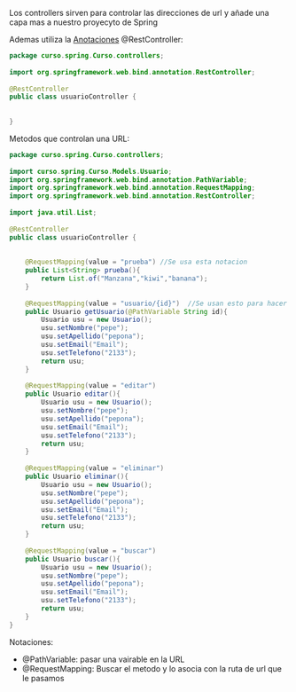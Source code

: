 Los controllers sirven para controlar las direcciones de url y añade una capa mas a nuestro proyecyto de Spring

Ademas utiliza la [Anotaciones](Anotaciones.md)  @RestController:

````java
package curso.spring.Curso.controllers;  
  
import org.springframework.web.bind.annotation.RestController;  
  
@RestController  
public class usuarioController {  
  
  
}
````

Metodos que controlan una URL:

````java
package curso.spring.Curso.controllers;  
  
import curso.spring.Curso.Models.Usuario;  
import org.springframework.web.bind.annotation.PathVariable;  
import org.springframework.web.bind.annotation.RequestMapping;  
import org.springframework.web.bind.annotation.RestController;  
  
import java.util.List;  
  
@RestController  
public class usuarioController {  
  
  
    @RequestMapping(value = "prueba") //Se usa esta notacion 
    public List<String> prueba(){  
        return List.of("Manzana","kiwi","banana");  
    }  
  
    @RequestMapping(value = "usuario/{id}")  //Se usan esto para hacer variable la notacion
    public Usuario getUsuario(@PathVariable String id){  
        Usuario usu = new Usuario();  
        usu.setNombre("pepe");  
        usu.setApellido("pepona");  
        usu.setEmail("Email");  
        usu.setTelefono("2133");  
        return usu;  
    }  
  
    @RequestMapping(value = "editar")  
    public Usuario editar(){  
        Usuario usu = new Usuario();  
        usu.setNombre("pepe");  
        usu.setApellido("pepona");  
        usu.setEmail("Email");  
        usu.setTelefono("2133");  
        return usu;  
    }  
  
    @RequestMapping(value = "eliminar")  
    public Usuario eliminar(){  
        Usuario usu = new Usuario();  
        usu.setNombre("pepe");  
        usu.setApellido("pepona");  
        usu.setEmail("Email");  
        usu.setTelefono("2133");  
        return usu;  
    }  
  
    @RequestMapping(value = "buscar")  
    public Usuario buscar(){  
        Usuario usu = new Usuario();  
        usu.setNombre("pepe");  
        usu.setApellido("pepona");  
        usu.setEmail("Email");  
        usu.setTelefono("2133");  
        return usu;  
    }  
}

````

Notaciones:

* @PathVariable: pasar una vairable en la URL
* @RequestMapping: Buscar el metodo y lo asocia con la ruta de url que le pasamos
